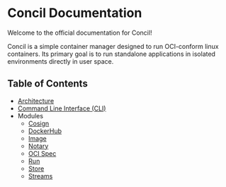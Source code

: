 # Concil Documentation

Welcome to the official documentation for Concil!

Concil is a simple container manager designed to run OCI-conform linux containers. Its primary goal is to run standalone applications in isolated environments directly in user space.

## Table of Contents

- [Architecture](architecture.md)
- [Command Line Interface (CLI)](cli.md)
- Modules
    - [Cosign](cosign.md)
    - [DockerHub](dockerhub.md)
    - [Image](image.md)
    - [Notary](notary.md)
    - [OCI Spec](oci_spec.md)
    - [Run](run.md)
    - [Store](store.md)
    - [Streams](streams.md)
